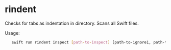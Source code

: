 # rindent

Checks for tabs as indentation in directory. Scans all Swift files.

Usage:

```bash
   swift run rindent inspect [path-to-inspect] [path-to-ignore1, path-to-ignore2, ...]
```

